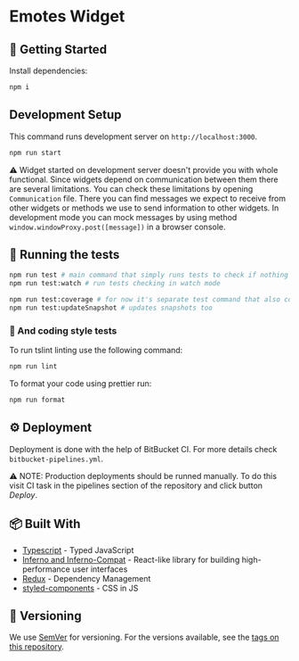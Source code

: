 # Emotes Widget

## 🚀 Getting Started

Install dependencies:

```sh
npm i
```

## Development Setup

This command runs development server on `http://localhost:3000`.

```sh
npm run start
```

⚠️ Widget started on development server doesn't provide you with whole functional. Since widgets depend on communication between them there are several limitations.
You can check these limitations by opening `Communication` file. There you can find messages we expect to receive from other widgets or methods we use to send information to other widgets. In development mode you can mock messages by using method `window.windowProxy.post([message])` in a browser console.

## 🚨 Running the tests

```sh
npm run test # main command that simply runs tests to check if nothing fails
npm run test:watch # run tests checking in watch mode

npm run test:coverage # for now it's separate test command that also collects coverage report
npm run test:updateSnapshot # updates snapshots too
```

### 💅 And coding style tests

To run tslint linting use the following command:

```sh
npm run lint
```

To format your code using prettier run:

```sh
npm run format
```

## ⚙ Deployment

Deployment is done with the help of BitBucket CI. For more details check `bitbucket-pipelines.yml`.

⚠️ NOTE: Production deployments should be runned manually. To do this visit CI task in the pipelines section of the repository and click button *Deploy*.

## 📦 Built With

- [Typescript](https://www.typescriptlang.org/) - Typed JavaScript
- [Inferno and Inferno-Compat](https://infernojs.org/) - React-like library for building high-performance user interfaces
- [Redux](https://redux.js.org/) - Dependency Management
- [styled-components](https://www.styled-components.com/) - CSS in JS

## 🔖 Versioning

We use [SemVer](http://semver.org/) for versioning. For the versions available, see the [tags on this repository](https://github.com/your/project/tags).
